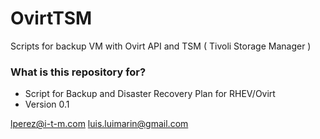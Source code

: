 # OvirtTSM
Scripts for backup VM with Ovirt API and TSM ( Tivoli Storage Manager )

### What is this repository for? ###

* Script for Backup and Disaster Recovery Plan for RHEV/Ovirt
* Version 0.1

lperez@i-t-m.com
luis.luimarin@gmail.com
